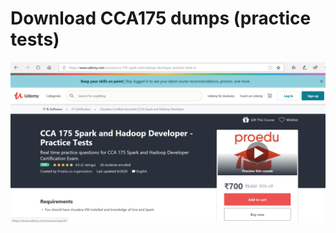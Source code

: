# Download CCA175 dumps (practice tests)

<a href="https://www.udemy.com/course/cca-175-spark-and-hadoop-developer-practice-tests-a/?referralCode=CFD68A0B54497B4BD2F3"  target="_blank"><img src="images/CCA175 Dumps practice exam questions.PNG"> </img></a>
